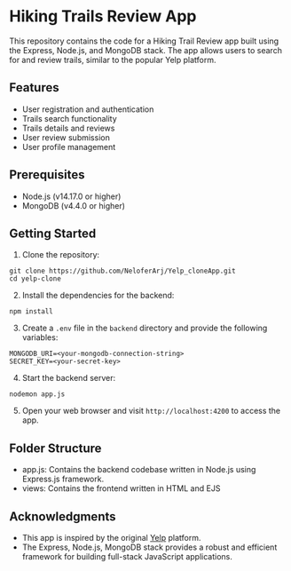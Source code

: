 # Hiking Trails Review App 

This repository contains the code for a Hiking Trail Review app built using the Express, Node.js, and MongoDB stack. The app allows users to search for and review trails, similar to the popular Yelp platform.

## Features

- User registration and authentication
- Trails search functionality
- Trails details and reviews
- User review submission
- User profile management

## Prerequisites

- Node.js (v14.17.0 or higher)
- MongoDB (v4.4.0 or higher)

## Getting Started

1. Clone the repository:

```shell
git clone https://github.com/NeloferArj/Yelp_cloneApp.git
cd yelp-clone
```

2. Install the dependencies for the backend:

```shell
npm install
```

3. Create a `.env` file in the `backend` directory and provide the following variables:

```
MONGODB_URI=<your-mongodb-connection-string>
SECRET_KEY=<your-secret-key>
```

4. Start the backend server:

```shell
nodemon app.js
```

5. Open your web browser and visit `http://localhost:4200` to access the app.

## Folder Structure

- app.js: Contains the backend codebase written in Node.js using Express.js framework.
- views: Contains the frontend written in HTML and EJS

## Acknowledgments

- This app is inspired by the original [Yelp](https://www.yelp.com/) platform.
- The Express, Node.js, MongoDB stack provides a robust and efficient framework for building full-stack JavaScript applications.
